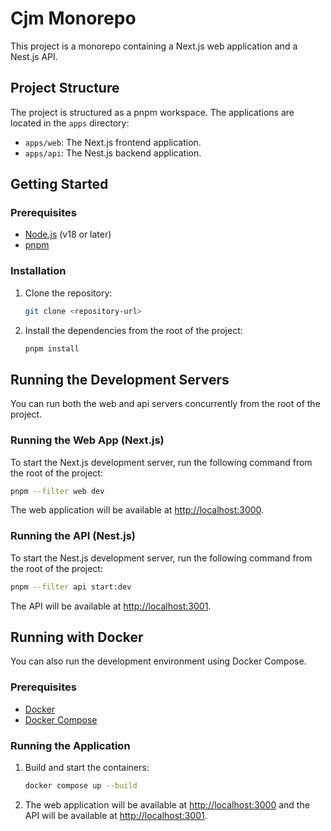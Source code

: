# Cjm Monorepo

This project is a monorepo containing a Next.js web application and a Nest.js API.

## Project Structure

The project is structured as a pnpm workspace. The applications are located in the `apps` directory:

-   `apps/web`: The Next.js frontend application.
-   `apps/api`: The Nest.js backend application.

## Getting Started

### Prerequisites

-   [Node.js](https://nodejs.org/) (v18 or later)
-   [pnpm](https://pnpm.io/)

### Installation

1.  Clone the repository:
    ```bash
    git clone <repository-url>
    ```
2.  Install the dependencies from the root of the project:
    ```bash
    pnpm install
    ```

## Running the Development Servers

You can run both the web and api servers concurrently from the root of the project.

### Running the Web App (Next.js)

To start the Next.js development server, run the following command from the root of the project:

```bash
pnpm --filter web dev
```

The web application will be available at [http://localhost:3000](http://localhost:3000).

### Running the API (Nest.js)

To start the Nest.js development server, run the following command from the root of the project:

```bash
pnpm --filter api start:dev
```

The API will be available at [http://localhost:3001](http://localhost:3001).

## Running with Docker

You can also run the development environment using Docker Compose.

### Prerequisites

-   [Docker](https://www.docker.com/)
-   [Docker Compose](https://docs.docker.com/compose/)

### Running the Application

1.  Build and start the containers:
    ```bash
    docker compose up --build
    ```
2.  The web application will be available at [http://localhost:3000](http://localhost:3000) and the API will be available at [http://localhost:3001](http://localhost:3001).
